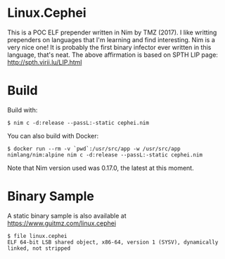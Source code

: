 # Linux.Cephei

This is a POC ELF prepender written in Nim by TMZ (2017). I like writting prependers on languages that I'm learning and find interesting. Nim is a very nice one!
It is probably the first binary infector ever written in this language, that's neat.
The above affirmation is based on SPTH LIP page: http://spth.virii.lu/LIP.html


# Build
Build with:

```$ nim c -d:release --passL:-static cephei.nim```

You can also build with Docker: 

```$ docker run --rm -v `pwd`:/usr/src/app -w /usr/src/app nimlang/nim:alpine nim c -d:release --passL:-static cephei.nim```

Note that Nim version used was 0.17.0, the latest at this moment.

# Binary Sample
A static binary sample is also available at https://www.guitmz.com/linux.cephei
```
$ file linux.cephei
ELF 64-bit LSB shared object, x86-64, version 1 (SYSV), dynamically linked, not stripped
```
